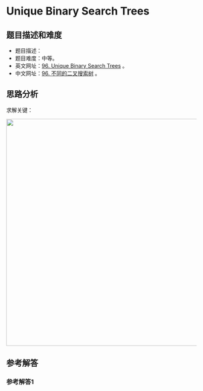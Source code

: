 # Unique Binary Search Trees

## 题目描述和难度
+ 题目描述：
+ 题目难度：中等。
+ 英文网址：[96. Unique Binary Search Trees](https://leetcode.com/problems/unique-binary-search-trees/description/)  。
+ 中文网址：[96. 不同的二叉搜索树](https://leetcode-cn.com/problems/unique-binary-search-trees/description/)  。
## 思路分析
求解关键：

<img src="https://liweiwei1419.github.io/images/leetcode-solution/" width="600">

## 参考解答
### 参考解答1

```java

```